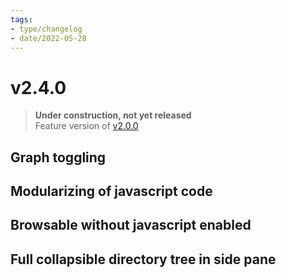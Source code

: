 ```yaml
---
tags:
- type/changelog
- date/2022-05-28
---
```

   
# v2.4.0   
> **Under construction, not yet released**   
> Feature version of [v2.0.0](../Changelog/v2.0.0.md)   
   
## Graph toggling   
   
## Modularizing of javascript code   
   
## Browsable without javascript enabled   
   
## Full collapsible directory tree in side pane